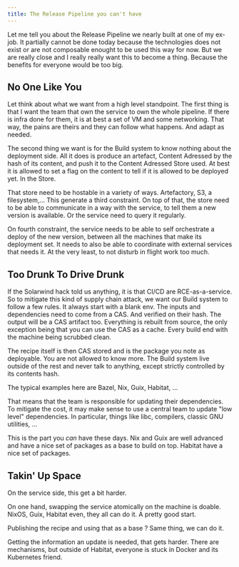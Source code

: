 ```yaml
---
title: The Release Pipeline you can't have
---
```

Let me tell you about the Release Pipeline we nearly built at one of my ex-job.
It partially cannot be done today because the technologies does not exist or are
not composable enought to be used this way for now. But we are really close and I
really really want this to become a thing. Because the benefits for everyone would
be too big.

## No One Like You

Let think about what we want from a high level standpoint. The first thing is that
I want the team that own the service to own the whole pipeline. If there is infra
done for them, it is at best a set of VM and some networking. That way, the pains
are theirs and they can follow what happens. And adapt as needed.

The second thing we want is for the Build system to know nothing about the deployment
side. All it does is produce an artefact, Content Adressed by the hash of its content,
and push it to the Content Adressed Store used. At best it is allowed to set a flag
on the content to tell if it is allowed to be deployed yet. In the Store.

That store need to be hostable in a variety of ways. Artefactory, S3, a filesystem,...
This generate a third constraint. On top of that, the store need to be able to
communicate in a way with the service, to tell them a new version is available.
Or the service need to query it regularly.

On fourth constraint, the service needs to be able to self orchestrate a deploy
of the new version, between all the machines that make its deployment set. It needs
to also be able to coordinate with external services that needs it. At the very least,
to not disturb in flight work too much.

## Too Drunk To Drive Drunk

If the Solarwind hack told us anything, it is that CI/CD are RCE-as-a-service.
So to mitigate this kind of supply chain attack, we want our Build system to follow
a few rules. It always start with a blank env. The inputs and dependencies need to
come from a CAS. And verified on their hash. The output will be a CAS artifact too.
Everything is rebuilt from source, the only exception being that you can use the
CAS as a cache. Every build end with the machine being scrubbed clean.

The recipe itself is then CAS stored and is the package you note as deployable.
You are not allowed to know more. The Build system live outside of the rest and never
talk to anything, except strictly controlled by its contents hash.

The typical examples here are Bazel, Nix, Guix, Habitat, ...

That means that the team is responsible for updating their dependencies. To mitigate
the cost, it may make sense to use a central team to update "low level" dependencies.
In particular, things like libc, compilers, classic GNU utilities, ...

This is the part you _can_ have these days. Nix and Guix are well advanced and have
a nice set of packages as a base to build on top. Habitat have a nice set of packages.

## Takin' Up Space

On the service side, this get a bit harder.

On one hand, swapping the service atomically on the machine is doable. NixOS, Guix,
Habitat even, they all can do it. A pretty good start.

Publishing the recipe and using that as a base ? Same thing, we can do it.

Getting the information an update is needed, that gets harder. There are mechanisms,
but outside of Habitat, everyone is stuck in Docker and its Kubernetes friend.
